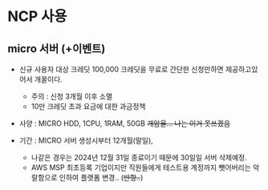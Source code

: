# NCP 사용

## micro 서버 (+이벤트)
* 신규 사용자 대상 크레딧 100,000 크레딧을 무료로 간단한 신청만하면 제공하고있어서 개꿀이다.
  * 주의 : 신청 3개월 이후 소멸
  * 10만 크레딧 초과 요금에 대한 과금정책

* 사양 : MICRO HDD, 1CPU, 1RAM, 50GB ~~개암울... 나는 이거 못쓰겠음~~
* 기간 : MICRO 서버 생성시부터 12개월(말일), 
  * 나같은 경우는 2024년 12월 31일 종료이기 때문에 30일일 서버 삭제예정.
  * AWS MSP 최초등록 기업이지만 직원들에게 테스트용 계정까지 뺏어버리는 악랄함으로 인하여 플랫폼 변경.. (~~반항..~~)